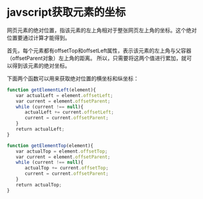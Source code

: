 # javscript获取元素的坐标

网页元素的绝对位置，指该元素的左上角相对于整张网页左上角的坐标。这个绝对位置要通过计算才能得到。

首先，每个元素都有offsetTop和offsetLeft属性，表示该元素的左上角与父容器（offsetParent对象）左上角的距离。
所以，只需要将这两个值进行累加，就可以得到该元素的绝对坐标。

下面两个函数可以用来获取绝对位置的横坐标和纵坐标：
```javascript
function getElementLeft(element){
　　var actualLeft = element.offsetLeft;
　　var current = element.offsetParent;
　　while (current !== null){
　　　　actualLeft += current.offsetLeft;
　　　　current = current.offsetParent;
　　}
　　return actualLeft;
}

function getElementTop(element){
　　var actualTop = element.offsetTop;
　　var current = element.offsetParent;
　　while (current !== null){
　　　　actualTop += current.offsetTop;
　　　　current = current.offsetParent;
　　}
　　return actualTop;
}
```

